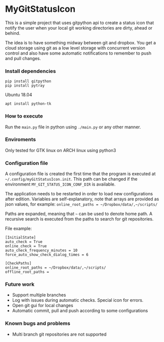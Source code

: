 
# MyGitStatusIcon
This is a simple project that uses gitpython api to create a status icon that notify the user when your local git working directories are dirty, ahead or behind.

The idea is to have something midway between git and dropbox. You get a cloud storage using git as a low level storage with concurrent version control and also have some automatic notifications to remember to push and pull changes.

### Install dependencies
```
pip install gitpython
pip install pytray
```

Ubuntu 18.04
```
apt install python-tk
```

### How to execute
Run the `main.py` file in python using `./main.py` or any other manner.

### Enviroments
Only tested for GTK linux on ARCH linux using python3

### Configuration file
A configuration file is created the first time that the program is executed at `~/.config/myGitStatusIcon.init`. This path can be changed
if the environment `MY_GIT_STATUS_ICON_CONF_DIR` is available.

The application needs to be restarted in order to load new configurations after edition. Variables are self-explanatory, note that arrays are provided as
json values, for example: `online_root_paths = ~/Dropbox/data/,~/scripts/`

Paths are expanded, meaning that `~` can be used to denote home path. A recursive search is executed from the paths to search for git repositories.

File example:
```
[InitialState]
auto_check = True
online_check = True
auto_check_frequency_minutes = 10
force_auto_show_check_dialog_times = 6

[CheckPaths]
online_root_paths = ~/Dropbox/data/,~/scripts/
offline_root_paths = 

```

### Future work
 * Support multiple branches
 * Log with issues during automatic checks. Special icon for errors.
 * Open git gui for local changes
 * Automatic commit, pull and push according to some configurations

### Known bugs and problems
 * Multi branch git repositories are not supported
